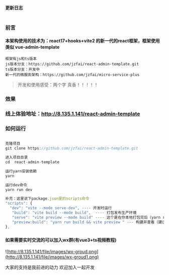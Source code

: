 #### 更新日志
```

```
### 前言
#### 本架构使用的技术为：react17+hooks+vite2 的新一代的react框架，框架使用类似 vue-admin-template

```
框架有js和ts版本
js版本分支：https://github.com/jzfai/react-admin-template.git
ts版本分支：开发中
新一代的微服务架构：https://github.com/jzfai/micro-service-plus
```

> 开发和使用感受：两个字 真香！！！！！

### 效果

### 线上体验地址：http://8.135.1.141/react-admin-template




### 如何运行

```javascript

克隆项目
git clone https://github.com/jzfai/react-admin-template.git

进入项目目录
cd  react-admin-template

运行yarn安装依赖
yarn

运行dev命令
yarn run dev

补充：这里说下package.json里的scripts命令
"scripts": {
  "dev": "vite --mode serve-dev", ---- 开发时运行
   "build": "vite build --mode build",  ---- 打包发布生产环境
   "serve": "vite preview --mode build" ---- 这个是在你本地打包完后（yarn run build）后会生产一个dist文件夹，这个命令在你本地启动一个本地服务用于查看dist文件内容，发布生产前可以用这个先看下打包的效果
   "preview:build": "yarn run build && vite preview " --- 构建并查看（建议更新上product前运行一次,查看是否有问题）
},
```

#####

#### 如果需要实时交流的可以加入wx群(有vue3+ts视频教程)


 ![http://8.135.1.141/file/images/wx-groud.png](http://8.135.1.141/file/images/wx-groud1.png)

大家的支持是我前进的动力    欢迎加入一起开发
